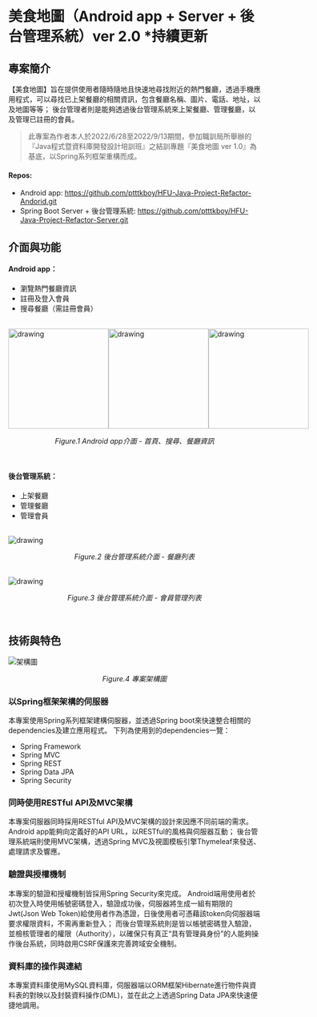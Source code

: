 # 美食地圖（Android app + Server + 後台管理系統）ver 2.0 *持續更新


## 專案簡介

【美食地圖】旨在提供使用者隨時隨地且快速地尋找附近的熱門餐廳，透過手機應用程式，可以尋找已上架餐廳的相關資訊，包含餐廳名稱、圖片、電話、地址，以及地圖等等；
後台管理者則是能夠透過後台管理系統來上架餐廳、管理餐廳，以及管理已註冊的會員。

>此專案為作者本人於2022/6/28至2022/9/13期間，參加職訓局所舉辦的『Java程式暨資料庫開發設計培訓班』之結訓專題『美食地圖 ver 1.0』為基底，以Spring系列框架重構而成。

#### Repos:
- Android app: https://github.com/ptttkboy/HFU-Java-Project-Refactor-Andorid.git
- Spring Boot Server + 後台管理系統: https://github.com/ptttkboy/HFU-Java-Project-Refactor-Server.git 



## 介面與功能

#### Android app：
- 瀏覽熱門餐廳資訊
- 註冊及登入會員
- 搜尋餐廳（需註冊會員）

<br>
<div style="display: flex; justify-content: space-around">
  <img src="https://i.imgur.com/qaVma6M.png" alt="drawing" width="200"/>
  <img src="https://i.imgur.com/BFHArNp.png" alt="drawing" width="200"/>
  <img src="https://i.imgur.com/4DnTXEV.png" alt="drawing" width="200"/>
</div>
<p style="font-style: italic; text-align: center">Figure.1 Android app介面 - 首頁、搜尋、餐廳資訊</p>
<br>

#### 後台管理系統：
- 上架餐廳
- 管理餐廳
- 管理會員

<br>
<img src="https://i.imgur.com/TXBVrzW.png" alt="drawing"/>
<p style="font-style: italic; text-align: center">Figure.2 後台管理系統介面 - 餐廳列表</p>
<br>
<img src="https://i.imgur.com/qP6zFYb.png" alt="drawing"/>
<p style="font-style: italic; text-align: center">Figure.3 後台管理系統介面 - 會員管理列表</p>
<br>

## 技術與特色


![架構圖](https://i.imgur.com/IVqtmKc.png)
<p style="font-style: italic; text-align: center">Figure.4 專案架構圖</p>

### 以Spring框架架構的伺服器
本專案使用Spring系列框架建構伺服器，並透過Spring boot來快速整合相關的dependencies及建立應用程式。
下列為使用到的dependencies一覽：
- Spring Framework
- Spring MVC
- Spring REST
- Spring Data JPA
- Spring Security

### 同時使用RESTful API及MVC架構
本專案伺服器同時採用RESTful API及MVC架構的設計來因應不同前端的需求。Android app能夠向定義好的API URL，以RESTful的風格與伺服器互動；
後台管理系統端則使用MVC架構，透過Spring MVC及視圖模板引擎Thymeleaf來發送、處理請求及響應。

### 驗證與授權機制
本專案的驗證和授權機制皆採用Spring Security來完成。
Android端用使用者於初次登入時使用帳號密碼登入，驗證成功後，伺服器將生成一組有期限的Jwt(Json Web Token)給使用者作為憑證，日後使用者可憑藉該token向伺服器端要求權限資料，不需再重新登入；
而後台管理系統則是皆以帳號密碼登入驗證，並檢核管理者的權限（Authority），以確保只有真正“具有管理員身份”的人能夠操作後台系統，同時啟用CSRF保護來完善跨域安全機制。

### 資料庫的操作與連結
本專案資料庫使用MySQL資料庫，伺服器端以ORM框架Hibernate進行物件與資料表的對映以及封裝資料操作(DML)，並在此之上透過Spring Data JPA來快速便捷地調用。




    
